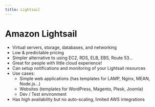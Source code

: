 ```yaml
---
title: Lightsail
---
```

# Amazon Lightsail
- Virtual servers, storage, databases, and networking
- Low & predictable pricing
- Simpler alternative to using EC2, RDS, ELB, EBS, Route 53...
- Great for people with little cloud experience!
- Can setup notifications and monitoring of your Lightsail resources
- Use cases:
    - Simple web applications (has templates for LAMP, Nginx, MEAN, Node.js...)
    - Websites (templates for WordPress, Magento, Plesk, Joomla)
    - Dev / Test environment
- Has high availability but no auto-scaling, limited AWS integrations
